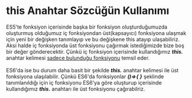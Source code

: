 <h1>this Anahtar Sözcüğün Kullanımı</h1>
ES5'te fonksiyon içerisinde başka bir fonksiyon oluşturduğumuzda oluşturmuş olduğumuz iç fonksiyondan üst(kapsayıcı) fonksiyona ulaşmak için yeni bir değişken tanımlayıp ve bu değişkene this atayıp ulaşabiliriz. Aksi halde iç fonksiyonda üst fonksiyonu çağırmak istediğimizde bize boş bir değer gönderecektir. Çünkü iç fonksiyon içerisinde kullandığımız <b><i>this.</i></b> anahtar kelimesi <ins>sadece bulunduğu fonksiyonu</ins> temsil eder. <br>
<br>
ES6'da ise bu durum daha basit bir şekilde <b><i>this.</i></b> anahtar kelimesi ile üst fonksiyona ulaşılabilir. Çünkü ES6'da fonksiyonlar <b><i>()=>{ }</i></b> şeklinde tanımlanıldığı için iç fonksiyonu ES6'ya göre oluşturup içerisinde kullandığımız <b><i>this.</i></b> anahtarı ile üst fonksiyonu çağırabilriz.<br>

